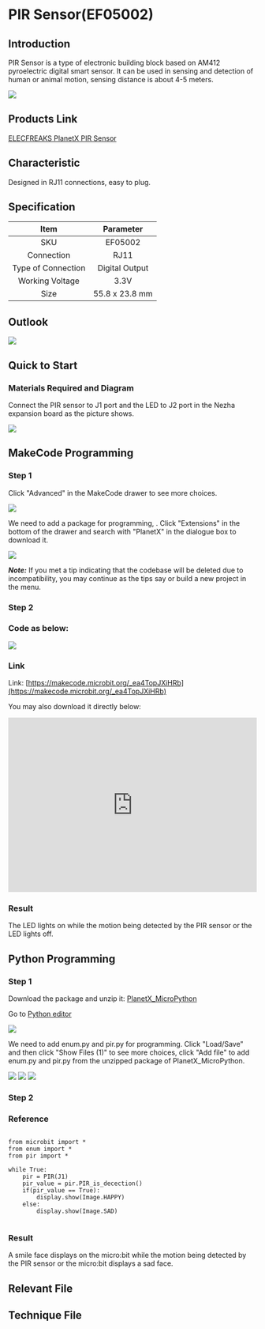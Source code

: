 # PIR Sensor(EF05002)

## Introduction

PIR Sensor is a type of electronic building block based on AM412 pyroelectric digital smart sensor. It can be used in sensing and detection of human or animal motion, sensing distance is about 4-5 meters.

![](./images/05002_01.png)
## Products Link

[ELECFREAKS PlanetX PIR Sensor](https://www.elecfreaks.com/planetx-pir.html)


## Characteristic

 Designed in RJ11 connections, easy to plug. 

## Specification


Item | Parameter 
:-: | :-:
SKU|EF05002
Connection|RJ11
Type of Connection|Digital Output
Working Voltage|3.3V
Size|55.8 x 23.8 mm

## Outlook



![](./images/05002_02.png)


## Quick to Start


### Materials Required and Diagram


 Connect the PIR sensor to J1 port and the LED  to J2 port in the Nezha expansion board as the picture shows. 


![](./images/05002_03.png)

## MakeCode Programming


### Step 1
Click "Advanced" in the MakeCode drawer to see more choices. 

![](./images/05001_04.png)

We need to add a package for programming, . Click "Extensions" in the bottom of the drawer and search with "PlanetX" in the dialogue box to download it. 

![](./images/05001_05.png)

***Note:*** If you met a tip indicating that the codebase will be deleted due to incompatibility, you may continue as the tips say or build a new project in the menu. 
### Step 2

### Code as below:

![](./images/05002_06.png)


### Link
Link: [https://makecode.microbit.org/_ea4TopJXiHRb](https://makecode.microbit.org/_ea4TopJXiHRb)

You may also download it directly below: 

<div style="position:relative;height:0;padding-bottom:70%;overflow:hidden;"><iframe style="position:absolute;top:0;left:0;width:100%;height:100%;" src="https://makecode.microbit.org/#pub:_ea4TopJXiHRb" frameborder="0" sandbox="allow-popups allow-forms allow-scripts allow-same-origin"></iframe></div>  


### Result
 The LED lights on while the motion being detected by the PIR sensor or the LED lights off. 

## Python Programming 



### Step 1
Download the package and unzip it: [PlanetX_MicroPython](https://github.com/lionyhw/PlanetX_MicroPython/archive/master.zip)

Go to  [Python editor](https://python.microbit.org/v/2.0)

![](./images/05001_07.png)

We need to add enum.py and pir.py for programming. Click "Load/Save" and then click "Show Files (1)" to see more choices, click "Add file" to add enum.py and pir.py from the unzipped package of PlanetX_MicroPython. 

![](./images/05001_08.png)
![](./images/05001_09.png)
![](./images/05002_10.png)

### Step 2

### Reference

```

from microbit import *
from enum import *
from pir import *

while True:
    pir = PIR(J1)
    pir_value = pir.PIR_is_decection()
    if(pir_value == True):
        display.show(Image.HAPPY)
    else:
        display.show(Image.SAD)
        
```


### Result
 A smile face displays on the micro:bit while the motion being detected by the PIR sensor or the micro:bit displays a sad face.

## Relevant File


## Technique File

